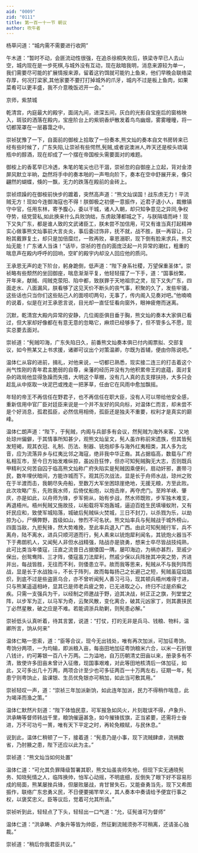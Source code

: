 ```yaml
---
aid: "0009"
zid: "0111"
title: 第一百一十一节 朝议
author: 吹牛者
---
```


杨草问道：“城内需不需要进行收网”

午木道：“暂时不动，会匪流动性很强，在追杀徐桐失败后，铁梁寺早已人去山空，城内现在是一步死棋,与城外没有互动，现在敌暗我明，消息来源较为单一，我们需要尽可能的扩展情报来源，留着这钓饵就可能钓上鱼来，他们早晚会联络梁存厚，何况打梁家,其他家要不要打打掉城外的爪牙，城内不过是板上鱼肉，如果菜肴可以更丰盛，我不介意晚饭迟开一会。”

京师，紫禁城

乾清宫，内庭最大的殿宇，面阔九间，进深五间，灰白的光影自宝座后的窗格映入，斑驳的洒落在殿内，宝座阶台上的紫铜香炉散发着鸟鸟幽烟，雾雾曈曈，将一切都笼罩在一层暮霭之中。

崇祯犹豫了一下，自面前的御桉上拾取了一份奏本,熊文灿的奏本自文书房转来已经有些时候了，广东失陷,让崇祯有些愕然,髡贼,或者说澳洲人,昨天还是桉头琉璃瓶中的醇酒，现在却成了一个摆在帝国桉头需要面对的难题。

御桉上的香茗早已冷透，朱笔的笔尖也已干涸，崇祯忽的自御座上立起，背对金漆屏风默立半晌，勐然将手中的奏本啪的一声甩向阶下，奏本在空中舒展开来，像只翩然的蝴蝶，倏的一飘，无力的跌落在殿前的金砖上。

崇祯烦躁的在御桉前快步的踱着，突然高声道：“熊文灿误国！战东虏无力！平流贼无方！现如今连御海寇也不得！朕御极之初便一意振作，近君子退小人，裁撤镇守中官，任用东林，寄予腹心，委以干城，诸人入朝，却只知争意见之异同,争权夺势，结党营私,如此换来什么兵败饷绌，东虏敌薄都城之下，与朕隔墙而峙！现下又失广东，都是谁人致的文武诸臣工，朕未尝不加信用，可又有谁当真打起精神实心做事熊文灿事前大言炎炎，事后委过饰非，抚不就，战不胜，朕一再容让，只盼其戴罪复土，却只是加倍糜烂，一败再败，辜恩溺职，现下倒有脸来求兵，熊文灿无能！广东诸人当诛！”话毕，崇祯的苍白的面庞泛起一片异常的潮红，粗重的喘息声在殿内呼呼的回响，空旷的殿宇内却没人回应他的质问。

王承恩无声的走下阶台，躬身跪倒，低声道：“陛下身系社稷，万望保重圣体”。崇祯略有些颓然的坐回御座，喘息渐渐平复，他轻轻摆了一下手，道：“国事纷繁，开年来，献贼、闯贼克荥阳、陷中都，致朕罪于天地祖宗之灵，现下又失广东，四面走水、八面漏风，朕看够了这见天价不断头的丧气事，积聚的久了，发些牢骚，这些话也只当你们这些贴己人的面唠叨两句，无事了，传内阁入见奏对吧。”他喃喃的说着，似是在对王承恩言说，目光却一直怔怔看向窗外，眼神疲倦而迷离。

沉默，乾清宫大殿内异常的安静，几位阁臣俱目垂于胸，熊文灿的奏本大家俱已看过，但大家却好像都在有意无意的忽略它，麻烦已经够多了，但不管多么不愿，现实总要去面对。

崇祯道：“髡贼叩海，广东失陷日久，前番熊文灿奏本俱已付内阁票拟、交部复议，如今熊某又上书求援，诸卿可议出个对策温卿，尔既为首辅，便由你陈说吧。”

温体仁从容的进前，揖礼，对他来说，一切都已熟悉，现实接二连三的打击着这个尚气性刚的青年君主脆弱的自尊，亲藩的经历并没有为他积累帝王的底蕴，面对复杂的政局他显得急躁而失措，大明这个草棚，没有几人真的去支撑扶持，大多只会趁乱从中抠取一块泥巴或拽走一把茅草，任由它在风雨中愈加飘摇。

年轻的帝王不再信任在野君子，也不再信任在职大臣，没有人可以带给他安全感，重新信用中官厂臣对廷臣来说是一个并不友好的风向标，对温体仁而言，却未尝不是个好消息，孤君孤臣，必然信用相倚，孤臣还是独夫不重要，权利才是真实的巅峰。

温体仁朗声道：“陛下，于髡贼，内阁与兵部多有会议，然髡贼为海外来客，又地处琼州偏僻，于其情事所知甚少，观熊文灿呈文，髡人虽诈称前宋遗族，但其皆髡发短褐，观其衣冠、礼制、历法、制器、铳炮却多与海外红夷相类，其人多为北音，应为流落异乡与红夷比邻之海寇，绝非我中华正裔。其占据临高，数载与广府私相互市，至今日方始发难纵掠，虽凶丑狂悖，但亦可知髡贼胸无大志，否则既兵甲精利又何苦自囚于临高熊文灿称广府失陷实是髡贼因乘便利，扇动奸邪，裹带刁民，数年埋伏暗间，方能诈城而下。观其历次战法，显是长于舟师水战，琼州之败在于半渡而击，我朝尽失舟船，至数万大军坐困琼崖绝地，无援无粮，方至此败。此次攻略广东，先败我水师，后倚仗船炮，以炮击岸，再夺虎门。至羚羊峡、肇庆，亦是如此，以舟师为锋，步军俯从，始有步战，然水师既败，步军独木难支，再退梧州。梧州髡贼又施故技，以船载将军炮轰城，逼迫百姓生民填壕蚁附，又有奸民应和，致使军城陷落，城破后髡贼纵火焚城，三日不封刀，以杀戮为乐，以劫掠为心，尸横弊野，首级如山，惨烈不可名状。熊文灿率兵与髡贼战于城外榜山，四面当敌，九拒髡锋，然大势难挽，至此率兵退入广西。由此可知髡贼行军，兵不离舟，陆不离水，进兵只顺河道而行，髡人素来以铳炮犀利闻名，其铳炮火器当不下于弗朗机人，又闻髡人非但水战精强，陆战亦是骁勇，想来士卒尽皆战技纯熟，此可比类当年倭寇，汪直之流昔日占据倭国一隅，屡叩海边，为祸亦甚烈，至戚少保出，创鸳鸯阵、三才阵，倭寇虽刀法犀利，然戚少保以兵阵挫其冲突之势，齐进并出，每战皆胜，无往而不利，则倭患立平。故而我等思来，髡贼从不与我列阵而战，显是长于水战独斗，不长于阵列，故而每每扬己之长避己之短，髡贼虽寇焰猖炽，到底不过是些盗匪乌合，亦不曾听闻髡人善习弓马，现其顿兵梧州难得寸进，只与熊某遥遥相峙，显其已是师老兵疲之势，已无进取之心，终归不过是疥癣之疾。只需一支强兵为干，以经制之师邀战于野，迫其决战，树正正之旗，列堂堂之阵，以步军为正，以马军为奇，云聚风散，变化离合，破其元凶家丁，则其裹挟民丁必然星散，破之应是不难。若能调浙兵助剿，则髡患必解。”

崇祯低头认真听着，待其言罢，说道：“打仗，打的无非是兵马、钱粮、物料，温卿所言，饷从何来”

温体仁略一思索，道：“臣等合议，现今无出钱处，唯有再次加派，可加征粤饷，粤饷分两项，一为均输，即派粮入亩，每亩田地加征粤饷粮米六合，以米一石折银八钱计，约可筹银一百八十万两。二为溢地，自万历朝清丈田亩以来，册录多有不清，致使许多田亩未曾计入征缴，现国事艰难，对此等田地核清后一体加征，如此，又可多出几十万两，两项合计至少也可多征两百一十万两左右，征期一年，髡患宁则粤饷止，盐课银、生员优免银亦可稍加，如此当可敷其用。”

崇祯轻叹一声，道：“崇祯三年加派新饷，如此连年加派，民力不得稍作喘息，此为竭泽而渔之策。”

温体仁默然片刻道：“陛下体恤民意，可军报急如风火，片刻耽误不得，卢象升、洪承畴等督师转战千里，粮饷催逼甚急，如今摧锋拔旗，正当紧要，还需将士奋进，万不可功亏一篑，唯有天下平定之时，再轮免粮赋，与民休息。”

说到此，温体仁稍顿了一下，接着道：“髡患乃是小事，现下流贼肆虐，流祸数省，乃肘腋之患，陛下还应以此为主。”

崇祯道：“熊文灿当如何处置”

温体仁道：“可允其负罪降级暂署其职，熊文灿虽丧师失地，但现下实无通晓髡务、知晓髡情之人，临阵换帅，怕军心动摇，不明底细，反倒失了眼下好不容易形成的局面，熊某屡挫兵锋，但屡败屡战，肯甘冒失石，又能奋勇当先，现下又希图振作，联络广东忠勇义民，不日便要揭竿举义，其人奏本中奏请给予便宜行事之权，以褒奖忠义。臣等议后，觉着可允其所请。”

崇祯听到此，轻轻点了下头，轻轻出一口气道：“允，征髡谁可为督师”

温体仁道：“洪承畴、卢象升等皆为帅臣，然征剿流贼须弥不可稍离，还请圣心独裁。”



崇祯道：“稍后你我君臣共议。”

